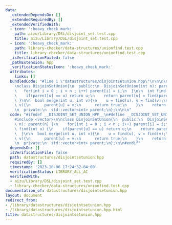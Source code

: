 ```yaml
---
data:
  _extendedDependsOn: []
  _extendedRequiredBy: []
  _extendedVerifiedWith:
  - icon: ':heavy_check_mark:'
    path: aizu/Library/DSL/disjoint_set.test.cpp
    title: aizu/Library/DSL/disjoint_set.test.cpp
  - icon: ':heavy_check_mark:'
    path: library-checker/data-structures/unionfind.test.cpp
    title: library-checker/data-structures/unionfind.test.cpp
  _isVerificationFailed: false
  _pathExtension: hpp
  _verificationStatusIcon: ':heavy_check_mark:'
  attributes:
    links: []
  bundledCode: "#line 1 \"datastructures/disjointsetunion.hpp\"\n\n\n\n#include <vector>\n\
    \nclass DisjoinSetUnion{\n  public:\n  DisjoinSetUnion(int n): parent(n) {\n \
    \   for(int i = 0 ; i < n ; i++) parent[i] = i;\n  }\n\n  int find(int u) {\n\
    \    if(parent[u] == u) return u;\n    return parent[u] = find(parent[u]);\n \
    \ }\n\n  bool merge(int u, int v){\n    u = find(u), v = find(v);\n    if(u !=\
    \ v){\n      parent[u] = v;\n      return true;\n    }\n    return false;\n  }\n\
    \n  private:\n  std::vector<int> parent;\n};\n\n\n"
  code: "#ifndef __DISJOINT_SET_UNION_HPP__\n#define __DISJOINT_SET_UNION_HPP__\n\n\
    #include <vector>\n\nclass DisjoinSetUnion{\n  public:\n  DisjoinSetUnion(int\
    \ n): parent(n) {\n    for(int i = 0 ; i < n ; i++) parent[i] = i;\n  }\n\n  int\
    \ find(int u) {\n    if(parent[u] == u) return u;\n    return parent[u] = find(parent[u]);\n\
    \  }\n\n  bool merge(int u, int v){\n    u = find(u), v = find(v);\n    if(u !=\
    \ v){\n      parent[u] = v;\n      return true;\n    }\n    return false;\n  }\n\
    \n  private:\n  std::vector<int> parent;\n};\n\n#endif"
  dependsOn: []
  isVerificationFile: false
  path: datastructures/disjointsetunion.hpp
  requiredBy: []
  timestamp: '2023-10-06 17:24:32-04:00'
  verificationStatus: LIBRARY_ALL_AC
  verifiedWith:
  - aizu/Library/DSL/disjoint_set.test.cpp
  - library-checker/data-structures/unionfind.test.cpp
documentation_of: datastructures/disjointsetunion.hpp
layout: document
redirect_from:
- /library/datastructures/disjointsetunion.hpp
- /library/datastructures/disjointsetunion.hpp.html
title: datastructures/disjointsetunion.hpp
---
```

